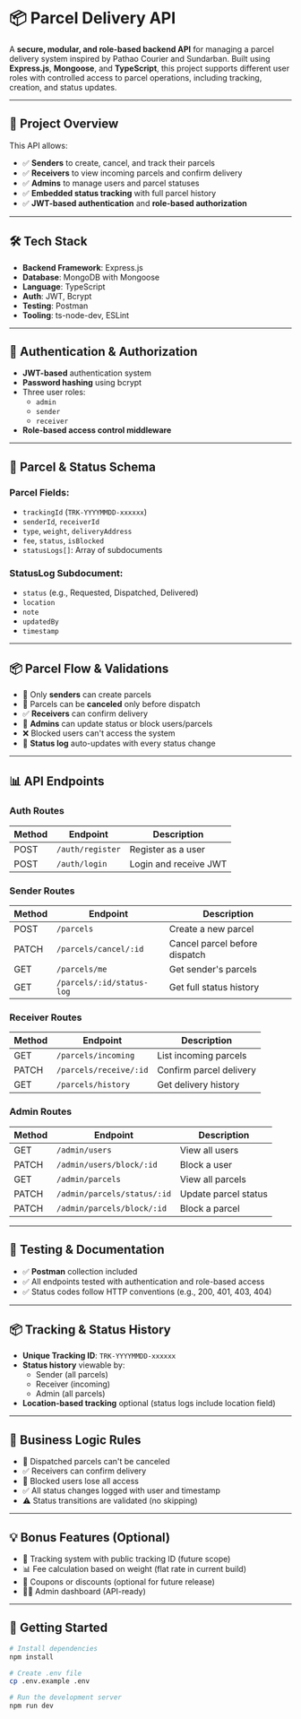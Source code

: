 # 📦 Parcel Delivery API

A **secure, modular, and role-based backend API** for managing a parcel delivery system inspired by Pathao Courier and Sundarban. Built using **Express.js**, **Mongoose**, and **TypeScript**, this project supports different user roles with controlled access to parcel operations, including tracking, creation, and status updates.

---

## 🎯 Project Overview

This API allows:
- ✅ **Senders** to create, cancel, and track their parcels
- ✅ **Receivers** to view incoming parcels and confirm delivery
- ✅ **Admins** to manage users and parcel statuses
- ✅ **Embedded status tracking** with full parcel history
- ✅ **JWT-based authentication** and **role-based authorization**

---

## 🛠️ Tech Stack

- **Backend Framework**: Express.js
- **Database**: MongoDB with Mongoose
- **Language**: TypeScript
- **Auth**: JWT, Bcrypt
- **Testing**: Postman
- **Tooling**: ts-node-dev, ESLint

---



## 🔐 Authentication & Authorization

- **JWT-based** authentication system
- **Password hashing** using bcrypt
- Three user roles:
  - `admin`
  - `sender`
  - `receiver`
- **Role-based access control middleware**

---

## 🧱 Parcel & Status Schema

### Parcel Fields:
- `trackingId` (`TRK-YYYYMMDD-xxxxxx`)
- `senderId`, `receiverId`
- `type`, `weight`, `deliveryAddress`
- `fee`, `status`, `isBlocked`
- `statusLogs[]`: Array of subdocuments

### StatusLog Subdocument:
- `status` (e.g., Requested, Dispatched, Delivered)
- `location`
- `note`
- `updatedBy`
- `timestamp`

---

## 📦 Parcel Flow & Validations

- 📌 Only **senders** can create parcels
- 🚫 Parcels can be **canceled** only before dispatch
- ✅ **Receivers** can confirm delivery
- 🔐 **Admins** can update status or block users/parcels
- ❌ Blocked users can't access the system
- 🔁 **Status log** auto-updates with every status change

---

## 📊 API Endpoints

### Auth Routes
| Method | Endpoint           | Description            |
|--------|--------------------|------------------------|
| POST   | `/auth/register`   | Register as a user     |
| POST   | `/auth/login`      | Login and receive JWT  |

### Sender Routes
| Method | Endpoint                 | Description                     |
|--------|--------------------------|---------------------------------|
| POST   | `/parcels`               | Create a new parcel             |
| PATCH  | `/parcels/cancel/:id`    | Cancel parcel before dispatch   |
| GET    | `/parcels/me`            | Get sender's parcels            |
| GET    | `/parcels/:id/status-log`| Get full status history         |

### Receiver Routes
| Method | Endpoint                | Description                     |
|--------|-------------------------|---------------------------------|
| GET    | `/parcels/incoming`     | List incoming parcels           |
| PATCH  | `/parcels/receive/:id`  | Confirm parcel delivery         |
| GET    | `/parcels/history`      | Get delivery history            |

### Admin Routes
| Method | Endpoint                 | Description                    |
|--------|--------------------------|--------------------------------|
| GET    | `/admin/users`           | View all users                 |
| PATCH  | `/admin/users/block/:id` | Block a user                   |
| GET    | `/admin/parcels`         | View all parcels               |
| PATCH  | `/admin/parcels/status/:id`| Update parcel status         |
| PATCH  | `/admin/parcels/block/:id` | Block a parcel                |

---

## 🧪 Testing & Documentation

- ✅ **Postman** collection included
- ✅ All endpoints tested with authentication and role-based access
- ✅ Status codes follow HTTP conventions (e.g., 200, 401, 403, 404)

---

## 📦 Tracking & Status History

- **Unique Tracking ID**: `TRK-YYYYMMDD-xxxxxx`
- **Status history** viewable by:
  - Sender (all parcels)
  - Receiver (incoming)
  - Admin (all parcels)
- **Location-based tracking** optional (status logs include location field)

---

## 💼 Business Logic Rules

- 🚫 Dispatched parcels can't be canceled
- ✅ Receivers can confirm delivery
- 🔐 Blocked users lose all access
- ✅ All status changes logged with user and timestamp
- ⚠️ Status transitions are validated (no skipping)

---

## 💡 Bonus Features (Optional)

- 📍 Tracking system with public tracking ID (future scope)
- 📊 Fee calculation based on weight (flat rate in current build)
- 🎁 Coupons or discounts (optional for future release)
- 🧑‍💼 Admin dashboard (API-ready)

---

## 🚀 Getting Started

```bash
# Install dependencies
npm install

# Create .env file
cp .env.example .env

# Run the development server
npm run dev
